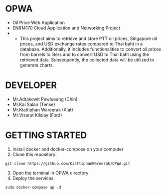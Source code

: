# OPWA
-  Oil Price Web Application
-  EN814170  Cloud Application and Networking Project
- - This project aims to retrieve and store PTT oil prices, Singapore oil prices, and USD exchange rates compared to Thai baht in a database. Additionally, it includes functionalities to convert oil prices from barrels to liters and to convert USD to Thai baht using the retrieved data. Subsequently, the collected data will be utilized to generate charts.

# DEVELOPER
- Mr.Adtakowit Pewlueang (Chin)<br>
- Mr.Kal Salao (Tense)<br>
- Mr.Kiattiphan Wareerak (Kiat)<br>
- Mr.Visarut Kilalay (Ford)<br>

# GETTING STARTED
1) Install docker and docker-compose on your computer<br>
2) Clone this repository:
```
git clone https://github.com/KiattiphanWareerak/OPWA.git
```
3) Open the terminal in OPWA directory<br>
4) Deploy the services:
```
sudo docker-compose up -d
```
